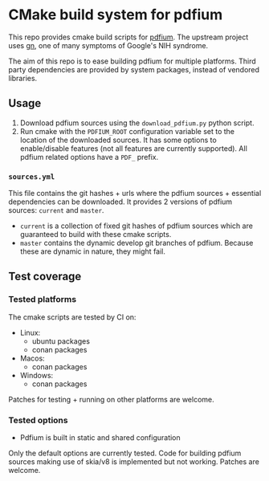 # CMake build system for pdfium

This repo provides cmake build scripts for [pdfium](https://opensource.google/projects/pdfium).
The upstream project uses [gn](https://gn.googlesource.com/gn/), one of many symptoms of Google's NIH syndrome.

The aim of this repo is to ease building pdfium for multiple platforms.
Third party dependencies are provided by system packages, instead of vendored libraries.

## Usage

1. Download pdfium sources using the `download_pdfium.py` python script.
2. Run cmake with the `PDFIUM_ROOT` configuration variable set to the location of the downloaded sources.
   It has some options to enable/disable features (not all features are currently supported).
   All pdfium related options have a `PDF_` prefix.

### `sources.yml`

This file contains the git hashes + urls where the pdfium sources + essential dependencies can be downloaded.
It provides 2 versions of pdfium sources: `current` and `master`.
- `current` is a collection of fixed git hashes of pdfium sources which are guaranteed to build with these cmake scripts.
- `master` contains the dynamic develop git branches of pdfium. Because these are dynamic in nature, they might fail.

## Test coverage

### Tested platforms

The cmake scripts are tested by CI on:
- Linux:
  - ubuntu packages
  - conan packages
- Macos:
  - conan packages
- Windows:
  - conan packages

Patches for testing + running on other platforms are welcome.

### Tested options

- Pdfium is built in static and shared configuration

Only the default options are currently tested.
Code for building pdfium sources making use of skia/v8 is implemented but not working.
Patches are welcome.
